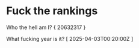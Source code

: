 # Fuck the rankings

Who the hell am I?
{ 20632317 }

What fucking year is it?
[ 2025-04-03T00:20:00Z ]
